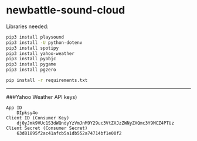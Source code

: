 # newbattle-sound-cloud

Libraries needed:
```sh
pip3 install playsound
pip3 install -U python-dotenv
pip3 install spotipy
pip3 install yahoo-weather
pip3 install pyobjc
pip3 install pygame
pip3 install pgzero
```

```sh
pip install -r requirements.txt
```

---

###Yahoo Weather API keys)
```
App ID
    DIpksy4o
Client ID (Consumer Key)
    dj0yJmk9VUc1S3dWQndyYzVmJnM9Y29uc3VtZXJzZWNyZXQmc3Y9MCZ4PTUz
Client Secret (Consumer Secret)
    63d81895f2ac41afcb5a1db552a74714bf1e00f2
```
